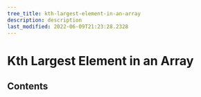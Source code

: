 ```yaml
---
tree_title: kth-largest-element-in-an-array
description: description
last_modified: 2022-06-09T21:23:28.2328
---
```


# Kth Largest Element in an Array

## Contents

